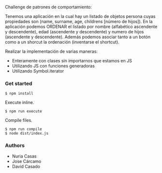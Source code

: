Challenge de patrones de comportamiento:

Tenemos una aplicación en la cual hay un listado de objetos persona cuyas propiedades son 
(name, surname, age, childrens [número de hijos]). En la aplicación podemos ORDENAR el listado 
por nombre (alfabético ascendente y descendente), edad (ascendente y descendente) y numero de 
hijos (ascendente y descendente). Además podemos asociar tanto a un botón como a un shorcut la 
ordenación (inventarse el shortcut). 

Realizar la implementación de varias maneras:

- Enteramente con clases sin importarnos que estamos en JS
- Utilizando JS con funciones generadoras
- Utilizando Symbol.iterator


### Get started

```
$ npm install 
```

Execute inline.
```
$ npm run execute
```

Compile files.
```
$ npm run compile
$ node dist/index.js
```


### Authors
- Nuria Casas
- Jose Cárcamo
- David Casado
